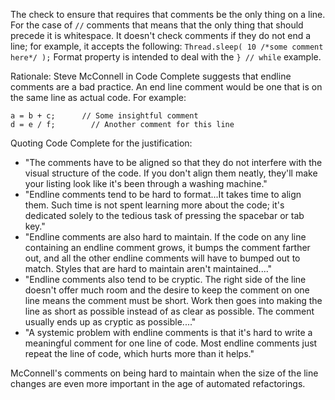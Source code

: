 The check to ensure that requires that comments be the only thing on a
line. For the case of `//` comments that means that the only thing that
should precede it is whitespace. It doesn\'t check comments if they do
not end a line; for example, it accepts the following:
`Thread.sleep( 10 /*some comment here*/ );` Format property is intended
to deal with the `} // while` example.

Rationale: Steve McConnell in Code Complete suggests that endline
comments are a bad practice. An end line comment would be one that is on
the same line as actual code. For example:

    a = b + c;      // Some insightful comment
    d = e / f;        // Another comment for this line
            

Quoting Code Complete for the justification:

-   \"The comments have to be aligned so that they do not interfere with
    the visual structure of the code. If you don\'t align them neatly,
    they\'ll make your listing look like it\'s been through a washing
    machine.\"
-   \"Endline comments tend to be hard to format\...It takes time to
    align them. Such time is not spent learning more about the code;
    it\'s dedicated solely to the tedious task of pressing the spacebar
    or tab key.\"
-   \"Endline comments are also hard to maintain. If the code on any
    line containing an endline comment grows, it bumps the comment
    farther out, and all the other endline comments will have to bumped
    out to match. Styles that are hard to maintain aren\'t
    maintained\....\"
-   \"Endline comments also tend to be cryptic. The right side of the
    line doesn\'t offer much room and the desire to keep the comment on
    one line means the comment must be short. Work then goes into making
    the line as short as possible instead of as clear as possible. The
    comment usually ends up as cryptic as possible\....\"
-   \"A systemic problem with endline comments is that it\'s hard to
    write a meaningful comment for one line of code. Most endline
    comments just repeat the line of code, which hurts more than it
    helps.\"

McConnell\'s comments on being hard to maintain when the size of the
line changes are even more important in the age of automated
refactorings.
